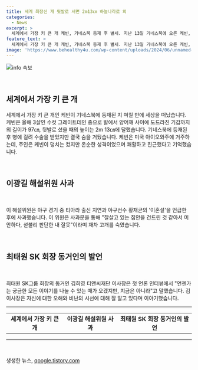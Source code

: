 ```yaml
---
title: 세계 최장신 개 뒷발로 서면 2m13㎝ 하늘나라로 외
categories:
  - News
excerpt: >
  세계에서 가장 키 큰 개 케빈, 기네스북 등재 후 별세. 지난 13일 기네스북에 오른 케빈, 등재 후 며칠 만에 수술 후 숨졌다. 미국 아이오와주 거주하는 케빈의 주인은 케빈의 온순하고 친근한 성격을 기억했다고 전합니다. 또한, 야구 해설위원 이광길이 황재균 이혼설을 언급한 후 사과했습니다. 이해설위원은 사과문에서 잘못을 인정하며 황재균에게 직접 사과했다고 전합니다. 또한 SK그룹 회장의 동거인인 김희영 이사장은 최태원 회장과의 관련된 여러 이야기를 언젠가는 나눌 수 있을 것이라고 말하며 언론에 처음으로 인터뷰를 진행했습니다.
feature_text: >
  세계에서 가장 키 큰 개 케빈, 기네스북 등재 후 별세. 지난 13일 기네스북에 오른 케빈, 등재 후 며칠 만에 수술 후 숨졌다. 미국 아이오와주 거주하는 케빈의 주인은 케빈의 온순하고 친근한 성격을 기억했다고 전합니다. 또한, 야구 해설위원 이광길이 황재균 이혼설을 언급한 후 사과했습니다. 이해설위원은 사과문에서 잘못을 인정하며 황재균에게 직접 사과했다고 전합니다. 또한 SK그룹 회장의 동거인인 김희영 이사장은 최태원 회장과의 관련된 여러 이야기를 언젠가는 나눌 수 있을 것이라고 말하며 언론에 처음으로 인터뷰를 진행했습니다.
image: 'https://www.behealthy4u.com/wp-content/uploads/2024/06/unnamed-file.png'
---
```


<p><img src="https://www.behealthy4u.com/wp-content/uploads/2024/06/unnamed-file.png" alt="info 속보" /></p>

<p data-ke-size="size16">&nbsp;</p>

<h2 data-ke-size="size26">세계에서 가장 키 큰 개</h2>

<p data-ke-size="size16"></p>

<p>세계에서 가장 키 큰 개인 케빈이 기네스북에 등재된 지 며칠 만에 세상을 떠났습니다. 케빈은 올해 3살인 수컷 그레이트데인 종으로 발에서 양어깨 사이에 도드라진 기갑까지의 길이가 97㎝, 뒷발로 섰을 때의 높이는 2m 13㎝에 달했습니다. 기네스북에 등재된 후 병에 걸려 수술을 받았지만 결국 숨을 거뒀습니다. 케빈은 미국 아이오와주에 거주하는데, 주인은 케빈이 덩치는 컸지만 온순한 성격이었으며 쾌활하고 친근했다고 기억했습니다.</p>

<p data-ke-size="size16">&nbsp;</p>

<h2 data-ke-size="size26">이광길 해설위원 사과</h2>

<p data-ke-size="size16">&nbsp;</p>

<p>이 해설위원은 야구 경기 중 티아라 출신 지연과 야구선수 황재균의 '이혼설'을 언급한 후에 사과했습니다. 이 위원은 사과문을 통해 "잘살고 있는 집안을 건드린 것 같아서 미안하다, 섣불리 판단한 내 잘못"이라며 재차 고개를 숙였습니다.</p>

<p data-ke-size="size16">&nbsp;</p>

<h2 data-ke-size="size26">최태원 SK 회장 동거인의 발언</h2>

<p data-ke-size="size16">&nbsp;</p>

<p>최태원 SK그룹 회장의 동거인 김희영 티앤씨재단 이사장은 첫 언론 인터뷰에서 "언젠가는 궁금한 모든 이야기를 나눌 수 있는 때가 오겠지만, 지금은 아니라"고 말했습니다. 김 이사장은 자신에 대한 오해와 비난의 시선에 대해 잘 알고 있다며 이야기했습니다.</p>

<hr>

<table>
<tbody>
<tr>
<td style="text-align: center; height: 17px;"><b>세계에서 가장 키 큰 개</b></td>
<td style="text-align: center; height: 17px;"><b>이광길 해설위원 사과</b></td>
<td style="text-align: center; height: 17px;"><b>최태원 SK 회장 동거인의 발언</b></td>
</tr>
</tbody>
</table>

<hr>

<p data-ke-size="size16">&nbsp;</p>
생생한 뉴스, <a href="https://qoogle.tistory.com" rel="dofollow">qoogle.tistory.com</a>


